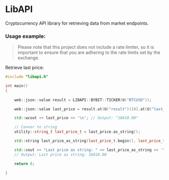 # LibAPI
Cryptocurrency API library for retrieving data from market endpoints.

### Usage example:

>Please note that this project does not include a rate limiter, so it is important to ensure that you are adhering to the rate limits set by the exchange.

Retrieve last price:

```c++
#include "libapi.h"

int main()
{
	
	web::json::value result = LIBAPI::BYBIT::TICKER(U("BTCUSD"));

	web::json::value last_price = result.at(U("result"))[0].at(U("last_price"));

	std::wcout << last_price << '\n'; // Output: "16818.00"

	// Conver to string
	utility::string_t last_price_t = last_price.as_string();

	std::string last_price_as_string(last_price_t.begin(), last_price_t.end());

	std::cout << "Last price as string: " << last_price_as_string << '\n';
	// Output: Last price as string: 16818.00

	return 0;

}
```
